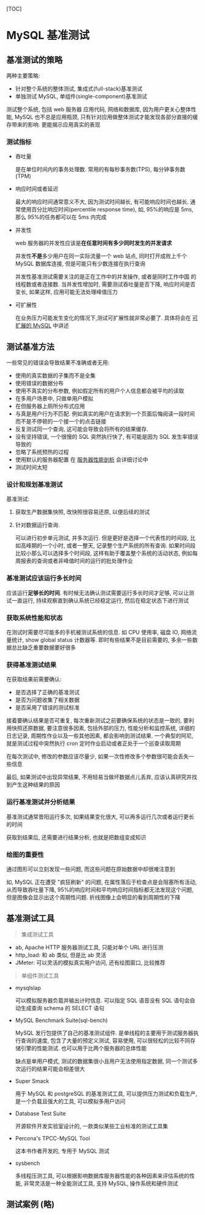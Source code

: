 [TOC]

# MySQL 基准测试

## 基准测试的策略

两种主要策略:

-   针对整个系统的整体测试, 集成式(full-stack)基准测试
-   单独测试 MySQL, 单组件(single-component)基准测试

测试整个系统, 包括 web 服务器 应用代码, 网络和数据库, 因为用户更关心整体性能, MySQL 也不总是应用瓶颈, 只有针对应用做整体测试才能发现各部分直接的缓存带来的影响. 更能揭示应用真实的表现

### 测试指标

-   吞吐量

    是在单位时间内的事务处理数. 常用的有每秒事务数(TPS), 每分钟事务数(TPM)

-   响应时间或者延迟

    最大的响应时间通常意义不大, 因为测试时间越长, 有可能响应时间也越长. 通常使用百分比响应时间(percentile response time), 如, 95%的响应是 5ms, 那么 95%的任务都可以在 5ms 内完成

-   并发性

    web 服务器的并发性应该是**在任意时间有多少同时发生的并发请求**

    并发性**不是**多少用户在同一实际流量一个 web 站点, 同时打开成败上千个 MySQL 数据库连接, 但是可能只有少数连接在执行查询

    并发性基准测试需要关注的是正在工作中的并发操作, 或者是同时工作中国 的线程数或者连接数. 当并发性增加时, 需要测试吞吐量是否下降, 响应时间是否变长, 如果这样, 应用可能无法处理峰值压力

-   可扩展性

    在业务压力可能发生变化的情况下,测试可扩展性就非常必要了. 具体将会在 [可扩展的 MySQL](可扩展的MySQL.md) 中讲述

## 测试基准方法

一些常见的错误会导致结果不准确或者无用:

-   使用的真实数据的子集而不是全集
-   使用错误的数据分布
-   使用不真实的分布参数, 例如假定所有的用户个人信息都会被平均的读取
-   在多用户场景中, 只做单用户模拟
-   在但服务器上厕所分布式应用
-   与真是用户行为不匹配. 例如真实的用户在请求到一个页面后悔阅读一段时间而不是不停顿的一个接一个的点击链接
-   反复测试同一个查询, 这可能会导致会将所有的结果缓存.
-   没有坚持错误, 一个很慢的 SQL 突然执行快了, 有可能是因为 SQL 发生率错误导致的
-   忽略了系统预热的过程
-   使用默认的服务器配置 在 [服务器性能剖析](服务器性能剖析.md) 会详细讨论中
-   测试时间太短

### 设计和规划基准测试

基准测试:

1. 获取生产数据集快照, 改快照很容易还原, 以便后续的测试
2. 针对数据运行查询.

    可以进行初步单元测试, 并多次运行. 但是更好是选择一个代表性的时间段, 比如高峰期的一个小时, 或者一整天, 记录整个生产系统的所有查询. 如果时间段比较小那么可以选择多个时间段, 这样有助于覆盖整个系统的活动状态, 例如每周报表的查询或者非峰值时间的运行的批处理作业

### 基准测试应该运行多长时间

应该运行**足够长的时间**. 有时候无法确认测试需要运行多长时间才足够, 可以让测试一直运行, 持续观察直到确认系统已经稳定运行, 然后在稳定状态下进行测试

### 获取系统性能和状态

在测试时需要尽可能多的手机被测试系统的信息. 如 CPU 使用率, 磁盘 IO, 网络流量统计, show global status 计数器等. 即时有些结果不是目前需要的, 多余一些数据总比缺乏重要数据要好很多

### 获得基准测试结果

在获取结果前需要确认:

-   是否选择了正确的基准测试
-   是否为问题收集了相关数据
-   是否采用了错误的测试标准

接着要确认结果是否可重复, 每次重新测试之前要确保系统的状态是一致的, 要利用快照还原数据, 要注意很多因素, 包括外部的压力, 性能分析和监控系统, 详细的日志记录, 周期性作业以及一些其他因素, 都会影响到测试结果. 一个典型的阿尼, 就是测试过程中突然执行 cron 定时作业启动或者正处于一个巡查读取周期

在每次测试中, 修改的参数应该尽量少, 如果一次性修改多个参数很可能会丢失一些信息

最后, 如果测试中出现异常结果, 不用轻易当做坏数据点儿丢弃, 应该认真研究并找到产生这种结果的原因

### 运行基准测试并分析结果

基准测试通常昔阳运行多次, 如果结果变化很大, 可以再多运行几次或者运行更长的时间

获取到结果后, 还需要进行结果分析, 也就是把数组变成知识

### 绘图的重要性

通过图形可以立刻发现一些问题, 而这些问题在原始数据中却很难注意到

如, MySQL 正在遭受 "疯狂刷新" 的问题, 在属性落后于检查点是会阻塞所有活动, 从而导致吞吐量下降, 95%的响应时间和平均响应时间指标都无法发现这个问题, 但是图像会显示出这个周期性问题. 折线图像上会明显的看到周期性的下降

## 基准测试工具

> 集成测试工具

-   ab, Apache HTTP 服务器测试工具, 只能对单个 URL 进行压测
-   http_load: 和 ab 类似, 但是比 ab 灵活
-   JMeter: 可以灵活的模拟真实用户访问, 还有绘图窗口, 比较推荐

> 单组件测试工具

-   mysqlslap

    可以模拟服务器负载并输出计时信息. 可以指定 SQL 语音没有 SQL 语句会自动生成查询 schema 的 SELECT 语句

-   MySQL Benchmark Suite(sql-bench)

    MySQL 发行包提供了自己的基准测试组件. 是单线程的主要用于测试服务器执行查询的速度, 包含了大量的预定义测试, 容易使用, 可以很轻松的比较不同存储引擎的性能测试. 也可以用于比两个服务器的总体性能

    缺点是单用户模式, 测试的数据集很小且用户无法使用指定数据, 同一个测试多次运行的结果可能会相差很大

-   Super Smack

    用于 MySQL 和 postgreSQL 的基准测试工具, 可以提供压力测试和负载生产, 是一个负载且强大的工具, 可以模拟多用户访问

-   Database Test Suite

    开源软件开发实验室设计的, 一款类似某些工业标准的测试工具集

-   Percona's TPCC-MySQL Tool

    这本书作者开发的, 专用于 MySQL 测试

-   sysbench

    多线程压测工具, 可以根据影响数据库服务器性能的各种因素来评估系统的性能, 非常灵活是一种全能测试工具, 支持 MySQL, 操作系统和硬件测试

## 测试案例 (略)
